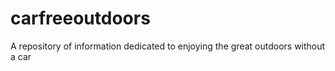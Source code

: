 # carfreeoutdoors
A repository of information dedicated to enjoying the great outdoors without a car
